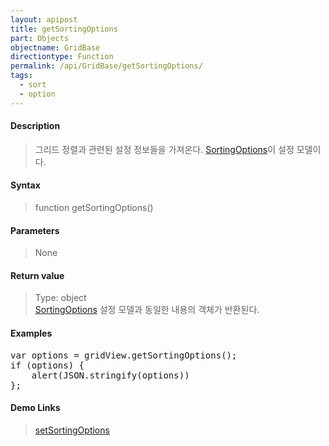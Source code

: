 ```yaml
---
layout: apipost
title: getSortingOptions
part: Objects
objectname: GridBase
directiontype: Function
permalink: /api/GridBase/getSortingOptions/
tags:
  - sort
  - option
---
```



#### Description

> 그리드 정렬과 관련된 설정 정보들을 가져온다. [SortingOptions](/api/types/SortingOptions/)이 설정 모델이다.

#### Syntax

> function getSortingOptions()

#### Parameters

> None

#### Return value

> Type: object  
> [SortingOptions](/api/types/SortingOptions/) 설정 모델과 동일한 내용의 객체가 반환된다.

#### Examples 

<pre class="prettyprint">
var options = gridView.getSortingOptions();
if (options) {
	alert(JSON.stringify(options))
};
</pre>

#### Demo Links
> [setSortingOptions](/api/GridBase/setSortingOptions)